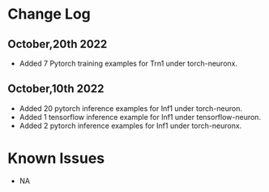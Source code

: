 # Change Log
## October,20th 2022
* Added 7 Pytorch training examples for Trn1 under torch-neuronx.

## October,10th 2022

* Added 20 pytorch inference examples for Inf1 under torch-neuron.
* Added 1 tensorflow inference example for Inf1 under tensorflow-neuron.
* Added 2 pytorch inference examples for Inf1 under torch-neuronx.

# Known Issues

* NA

